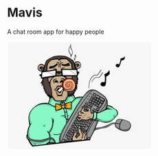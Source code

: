 # Mavis
A chat room app for happy people

![2466678258](https://raw.githubusercontent.com/Sbaby808/Mavis/main/typora202101/29/215731-852804.jpeg)
